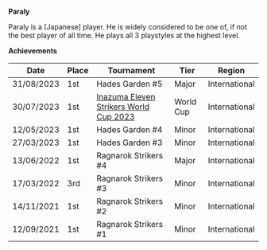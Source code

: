 ******Paraly******

Paraly is a [Japanese] player. 
He is widely considered to be one of, if not the best player of all time. 
He plays all 3 playstyles at the highest level. 

****Achievements****

| Date | Place | Tournament | Tier | Region |
| - | - | - | - | - |
| 31/08/2023 | 1st | Hades Garden #5 | Major | International |
| 30/07/2023 | 1st | [Inazuma Eleven Strikers World Cup 2023](/tournaments/worldcup.md) | World Cup | International |
| 12/05/2023 | 1st | Hades Garden #4 | Minor | International |
| 27/03/2023 | 1st | Hades Garden #3 | Minor | International |
| 13/06/2022 | 1st | Ragnarok Strikers #4 | Major | International |
| 17/03/2022 | 3rd | Ragnarok Strikers #3 | Minor | International |
| 14/11/2021 | 1st | Ragnarok Strikers #2 | Minor | International |
| 12/09/2021 | 1st | Ragnarok Strikers #1 | Minor | International |

